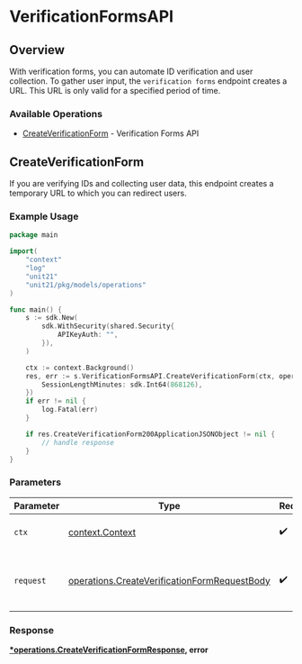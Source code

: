 # VerificationFormsAPI

## Overview

With verification forms, you can automate ID verification and user collection. To gather user input, the `verification forms` endpoint creates a URL. This URL is only valid for a specified period of time.


### Available Operations

* [CreateVerificationForm](#createverificationform) - Verification Forms API

## CreateVerificationForm

If you are verifying IDs and collecting user data, this endpoint creates a temporary URL to which you can redirect users.

### Example Usage

```go
package main

import(
	"context"
	"log"
	"unit21"
	"unit21/pkg/models/operations"
)

func main() {
    s := sdk.New(
        sdk.WithSecurity(shared.Security{
            APIKeyAuth: "",
        }),
    )

    ctx := context.Background()
    res, err := s.VerificationFormsAPI.CreateVerificationForm(ctx, operations.CreateVerificationFormRequestBody{
        SessionLengthMinutes: sdk.Int64(868126),
    })
    if err != nil {
        log.Fatal(err)
    }

    if res.CreateVerificationForm200ApplicationJSONObject != nil {
        // handle response
    }
}
```

### Parameters

| Parameter                                                                                                    | Type                                                                                                         | Required                                                                                                     | Description                                                                                                  |
| ------------------------------------------------------------------------------------------------------------ | ------------------------------------------------------------------------------------------------------------ | ------------------------------------------------------------------------------------------------------------ | ------------------------------------------------------------------------------------------------------------ |
| `ctx`                                                                                                        | [context.Context](https://pkg.go.dev/context#Context)                                                        | :heavy_check_mark:                                                                                           | The context to use for the request.                                                                          |
| `request`                                                                                                    | [operations.CreateVerificationFormRequestBody](../../models/operations/createverificationformrequestbody.md) | :heavy_check_mark:                                                                                           | The request object to use for the request.                                                                   |


### Response

**[*operations.CreateVerificationFormResponse](../../models/operations/createverificationformresponse.md), error**

